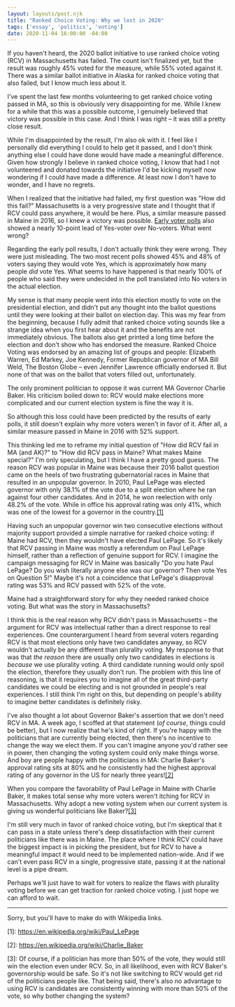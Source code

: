```yaml
---
layout: layouts/post.njk
title: "Ranked Choice Voting: Why we lost in 2020"
tags: ['essay', 'politics', 'voting']
date: 2020-11-04 16:00:00 -04:00
---
```


If you haven't heard, the 2020 ballot initiative to use ranked choice voting (RCV) in Massachusetts
has failed. The count isn't finalized yet, but the result was roughly 45% voted for the measure,
while 55% voted against it.
There was a similar ballot initiative in Alaska for ranked choice voting that
also failed, but I know much less about it.

I've spent the last few months volunteering to get ranked choice voting passed in MA, so this
is obviously very disappointing for me. While I knew for a while that this was a possible outcome,
I genuinely believed that victory was possible in this case. And I think I was right – it was still
a pretty close result.

While I'm disappointed by the result, I'm also ok with it. I feel like I personally did everything
I could to help get it passed, and I don't think anything else I could have done would have made
a meaningful difference. Given how strongly I believe in ranked choice voting, I know that had I
not volunteered and donated towards the initiative I'd be kicking myself now wondering if I could
have made a difference. At least now I don't have to wonder, and I have no regrets.

When I realized that the initiative had failed, my first question was "How did this fail?"
Massachusetts is a very progressive state and I thought that if RCV could pass anywhere,
it would be here. Plus, a similar measure passed in Maine in 2016, so I knew a victory was possible.
[Early voter polls](https://ballotpedia.org/Massachusetts_Question_2,_Ranked-Choice_Voting_Initiative_(2020)#Polls)
also showed a nearly 10-point lead of Yes-voter over No-voters. What went wrong?

Regarding the early poll results, I don't actually think they were wrong. They were just misleading.
The two most recent polls showed 45% and 48% of voters saying they would vote Yes, which is
approximately how many people _did_ vote Yes. What seems to have happened is that nearly 100%
of people who said they were undecided in the poll translated into No voters in the actual election.

My sense is that many people went into this election mostly to vote on the presidential election,
and didn't put any thought into the ballot questions until they were looking at their ballot
on election day. This was my fear from the beginning, because I fully admit that ranked choice voting
sounds like a strange idea when you first hear about it and the benefits are not immediately obvious.
The ballots also get printed a long time before the election and don't show who has endorsed the measure.
Ranked Choice Voting was endorsed by an amazing list of groups and people: Elizabeth Warren, Ed Markey,
Joe Kennedy, Former Republican governor of MA Bill Weld, The Boston Globe – even Jennifer Lawrence
officially endorsed it. But none of that was on the ballot that voters filled out, unfortunately.

The only prominent politician to oppose it was current MA Governor Charlie Baker.
His criticism boiled down to: RCV would make elections more complicated and our current
election system is fine the way it is.

So although this loss could have been predicted by the results of early polls, it still
doesn't explain why more voters weren't in favor of it. After all, a similar measure passed
in Maine in 2016 with 52% support.

This thinking led me to reframe my initial question of "How did RCV fail in MA (and AK)?"
to "How did RCV pass in Maine? What makes Maine special?" I'm only speculating, but I
think I have a pretty good guess. The reason RCV was popular in Maine was because their
2016 ballot question came on the heels of two frustrating gubernatorial races in Maine
that resulted in an unpopular governor. In 2010, Paul LePage was elected governor
with only 38.1% of the vote due to a split election where he ran against four other
candidates. And in 2014, he won reelection with only 48.2% of the vote. While in
office his approval rating was only 41%, which was one of the lowest for a governor
in the country.<a href="#footnote-1" class="footnote">[1]</a>

Having such an unpopular governor win two consecutive elections without majority
support provided a simple narrative for ranked choice voting: if Maine had RCV,
then they wouldn't have elected Paul LePage. So it's likely that RCV passing in Maine
was mostly a referendum on Paul LePage himself, rather than a reflection of genuine support
for RCV. I imagine the campaign messaging for RCV in Maine was basically "Do you hate
Paul LePage? Do you wish literally anyone else was our governor? Then vote Yes on Question 5!"
Maybe it's not a coincidence that LePage's disapproval rating was 53% and RCV passed with
52% of the vote.

Maine had a straightforward story for why they needed ranked choice voting. But what was
the story in Massachusetts?

I think this is the real reason why RCV didn't pass in Massachusetts – the argument for
RCV was intellectual rather than a direct response to real experiences. One counterargument
I heard from several voters regarding RCV is that most elections only have two candidates
anyway, so RCV wouldn't actually be any different than plurality voting. My response to that
was that _the reason_ there are usually only two candidates in elections is _because_ we
use plurality voting. A third candidate running would only spoil the election, therefore they
usually don't run. The problem with this line of reasoning, is that it requires you to imagine
all of the great third-party candidates we could be electing and is not grounded in people's
real experiences. I still think I'm right on this, but depending on people's ability to imagine
better candidates is definitely risky.

I've also thought a lot about Governor Baker's assertion that we don't need RCV in MA.
A week ago, I scoffed at that statement (_of course_, things could be better), but I now
realize that he's kind of right. If you're happy with the politicians that are currently
being elected, then there's no incentive to change the way we elect them. If you can't
imagine anyone you'd rather see in power, then changing the voting system could only
make things worse. And boy are people happy with the politicians in MA: Charlie Baker's
approval rating sits at 80% and he consistently had the highest
approval rating of any governor in the US for nearly three
years!<a href="#footnote-2" class="footnote">[2]</a>

When you compare the favorability of Paul LePage in Maine with Charlie Baker,
it makes total sense why more voters weren't itching for RCV in Massachusetts.
Why adopt a new voting system when our current system is giving us wonderful politicians
like Baker?<a href="#footnote-3" class="footnote">[3]</a>

I'm still very much in favor of ranked choice voting, but I'm skeptical that it can
pass in a state unless there's deep dissatisfaction with their current politicians
like there was in Maine. The place where I think RCV could have the biggest impact
is in picking the president, but for RCV to have a meaningful impact it would need
to be implemented nation-wide. And if we can't even pass RCV in a single, progressive
state, passing it at the national level is a pipe dream.

Perhaps we'll just have to wait for voters to realize the flaws with plurality voting
before we can get traction for ranked choice voting. I just hope we can afford to wait.

---

Sorry, but you'll have to make do with Wikipedia links. 

<p id="footnote-1">
[1]: <a href="https://en.wikipedia.org/wiki/Paul_LePage">
        https://en.wikipedia.org/wiki/Paul_LePage
    </a>
</p>

<p id="footnote-2">
[2]: <a href="https://en.wikipedia.org/wiki/Charlie_Baker">
        https://en.wikipedia.org/wiki/Charlie_Baker
    </a>
</p>

<p id="footnote-3">
[3]: Of course, if a politician has more than 50% of the vote, they would still
     win the election even under RCV. So, in all likelihood, even with RCV Baker's
     governorship would be safe. So it's not like switching to RCV would get rid of
     the politicians people like. That being said, there's also no advantage to using
     RCV is candidates are consistently winning with more than 50% of the vote, so why
     bother changing the system?
</p>
